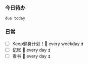 ### 今日待办
```tasks
due today
```






### 日常
- [ ] Keep健身计划！🔁 every weekday ⏫
- [ ] 记账 🔁 every day ⏫ 
- [ ] 看书 🔁 every day ⏫ 
